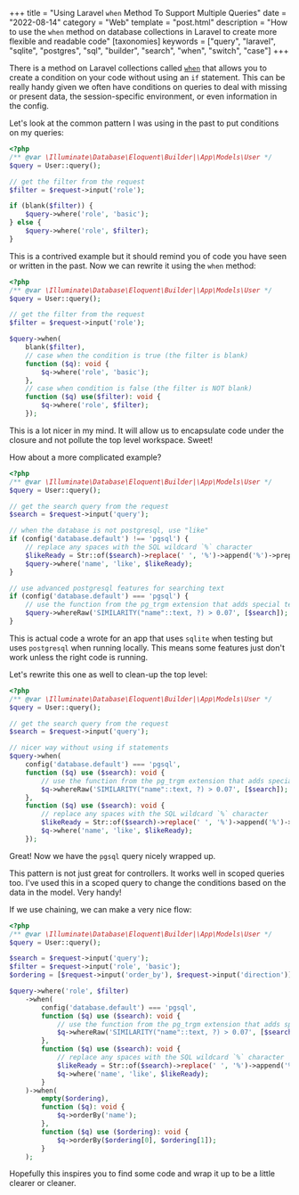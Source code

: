+++
title = "Using Laravel `when` Method To Support Multiple Queries"
date = "2022-08-14"
category = "Web"
template = "post.html"
description = "How to use the `when` method on database collections in Laravel to create more flexible and readable code"
[taxonomies]
keywords = ["query", "laravel", "sqlite", "postgres", "sql", "builder", "search", "when", "switch", "case"]
+++

There is a method on Laravel collections called [`when`](https://laravel.com/docs/8.x/collections#method-when) that allows you to create a condition on your code without using an `if` statement. This can be really handy given we often have conditions on queries to deal with missing or present data, the session-specific environment, or even information in the config.

Let's look at the common pattern I was using in the past to put conditions on my queries:

```php
<?php
/** @var \Illuminate\Database\Eloquent\Builder|\App\Models\User */
$query = User::query();

// get the filter from the request
$filter = $request->input('role');

if (blank($filter)) {
    $query->where('role', 'basic');
} else {
    $query->where('role', $filter);
}
```

This is a contrived example but it should remind you of code you have seen or written in the past. Now we can rewrite it using the `when` method:

```php
<?php
/** @var \Illuminate\Database\Eloquent\Builder|\App\Models\User */
$query = User::query();

// get the filter from the request
$filter = $request->input('role');

$query->when(
    blank($filter),
    // case when the condition is true (the filter is blank)
    function ($q): void {
        $q->where('role', 'basic');
    },
    // case when condition is false (the filter is NOT blank)
    function ($q) use($filter): void {
        $q->where('role', $filter);
    });
```

This is a lot nicer in my mind. It will allow us to encapsulate code under the closure and not pollute the top level workspace. Sweet!

How about a more complicated example?

```php
<?php
/** @var \Illuminate\Database\Eloquent\Builder|\App\Models\User */
$query = User::query();

// get the search query from the request
$search = $request->input('query');

// when the database is not postgresql, use "like"
if (config('database.default') !== 'pgsql') {
    // replace any spaces with the SQL wildcard `%` character
    $likeReady = Str::of($search)->replace(' ', '%')->append('%')->prepend('%');
    $query->where('name', 'like', $likeReady);
}

// use advanced postgresql features for searching text
if (config('database.default') === 'pgsql') {
    // use the function from the pg_trgm extension that adds special text search features
    $query->whereRaw('SIMILARITY("name"::text, ?) > 0.07', [$search]);
}
```

This is actual code a wrote for an app that uses `sqlite` when testing but uses `postgresql` when running locally. This means some features just don't work unless the right code is running.

Let's rewrite this one as well to clean-up the top level:

```php
<?php
/** @var \Illuminate\Database\Eloquent\Builder|\App\Models\User */
$query = User::query();

// get the search query from the request
$search = $request->input('query');

// nicer way without using if statements
$query->when(
    config('database.default') === 'pgsql',
    function ($q) use ($search): void {
        // use the function from the pg_trgm extension that adds special text search features
        $q->whereRaw('SIMILARITY("name"::text, ?) > 0.07', [$search]);
    },
    function ($q) use ($search): void {
        // replace any spaces with the SQL wildcard `%` character
        $likeReady = Str::of($search)->replace(' ', '%')->append('%')->prepend('%');
        $q->where('name', 'like', $likeReady);
    });
```

Great! Now we have the `pgsql` query nicely wrapped up.

This pattern is not just great for controllers. It works well in scoped queries too. I've used this in a scoped query to change the conditions based on the data in the model. Very handy!

If we use chaining, we can make a very nice flow:

```php
<?php
/** @var \Illuminate\Database\Eloquent\Builder|\App\Models\User */
$query = User::query();

$search = $request->input('query');
$filter = $request->input('role', 'basic');
$ordering = [$request->input('order_by'), $request->input('direction')];

$query->where('role', $filter)
    ->when(
        config('database.default') === 'pgsql',
        function ($q) use ($search): void {
            // use the function from the pg_trgm extension that adds special text search features
            $q->whereRaw('SIMILARITY("name"::text, ?) > 0.07', [$search]);
        },
        function ($q) use ($search): void {
            // replace any spaces with the SQL wildcard `%` character
            $likeReady = Str::of($search)->replace(' ', '%')->append('%')->prepend('%');
            $q->where('name', 'like', $likeReady);
        }
    )->when(
        empty($ordering),
        function ($q): void {
            $q->orderBy('name');
        },
        function ($q) use ($ordering): void {
            $q->orderBy($ordering[0], $ordering[1]);
        }
    );
```

Hopefully this inspires you to find some code and wrap it up to be a little clearer or cleaner.
